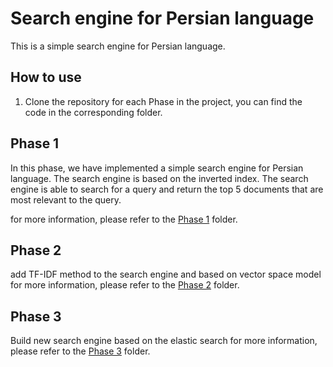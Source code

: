 # Search engine for Persian language

This is a simple search engine for Persian language.


## How to use

1. Clone the repository
for each Phase in the project, you can find the code in the corresponding folder.

## Phase 1
In this phase, we have implemented a simple search engine for Persian language. The search engine is based on the inverted index. The search engine is able to search for a query and return the top 5 documents that are most relevant to the query.

for more information, please refer to the [Phase 1](phase1/README.md) folder.

##  Phase 2
add TF-IDF method to the search engine
and based on vector space model
for more information, please refer to the [Phase 2](phase2/README.md) folder.
##  Phase 3
Build new search engine based on the elastic search
for more information, please refer to the [Phase 3](phase3/README.md) folder.

